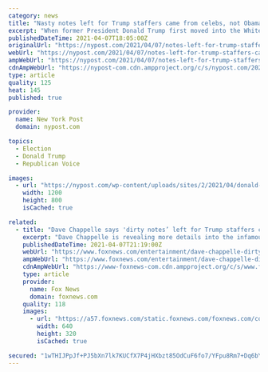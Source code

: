 ```yaml
---
category: news
title: "Nasty notes left for Trump staffers came from celebs, not Obama aides, Dave Chappelle says"
excerpt: "When former President Donald Trump first moved into the White House in January 2017, his staffers said they found nasty notes stuffed into the drawers and cabinets — a claim President Barack"
publishedDateTime: 2021-04-07T18:05:00Z
originalUrl: "https://nypost.com/2021/04/07/notes-left-for-trump-staffers-came-from-celebs-dave-chappelle/"
webUrl: "https://nypost.com/2021/04/07/notes-left-for-trump-staffers-came-from-celebs-dave-chappelle/"
ampWebUrl: "https://nypost.com/2021/04/07/notes-left-for-trump-staffers-came-from-celebs-dave-chappelle/amp/"
cdnAmpWebUrl: "https://nypost-com.cdn.ampproject.org/c/s/nypost.com/2021/04/07/notes-left-for-trump-staffers-came-from-celebs-dave-chappelle/amp/"
type: article
quality: 125
heat: 145
published: true

provider:
  name: New York Post
  domain: nypost.com

topics:
  - Election
  - Donald Trump
  - Republican Voice

images:
  - url: "https://nypost.com/wp-content/uploads/sites/2/2021/04/donald-trump-dave-chappelle.jpg?quality=90&strip=all&w=1200"
    width: 1200
    height: 800
    isCached: true

related:
  - title: "Dave Chappelle says 'dirty notes’ left for Trump staffers came from celebs, not Obama aides: ‘I saw them’"
    excerpt: "Dave Chappelle is revealing more details into the infamous disparaging notes some of Donald Trump staffers said they had received when Trump moved into the White House in 2017. At the time, the validity of the claims alleging that messages with \"you will ..."
    publishedDateTime: 2021-04-07T21:19:00Z
    webUrl: "https://www.foxnews.com/entertainment/dave-chappelle-dirty-notes-donald-trump-staffers-celebs-obama-aides"
    ampWebUrl: "https://www.foxnews.com/entertainment/dave-chappelle-dirty-notes-donald-trump-staffers-celebs-obama-aides.amp"
    cdnAmpWebUrl: "https://www-foxnews-com.cdn.ampproject.org/c/s/www.foxnews.com/entertainment/dave-chappelle-dirty-notes-donald-trump-staffers-celebs-obama-aides.amp"
    type: article
    provider:
      name: Fox News
      domain: foxnews.com
    quality: 118
    images:
      - url: "https://a57.foxnews.com/static.foxnews.com/foxnews.com/content/uploads/2019/05/640/320/naomi-campbell-AP.jpg?ve=1&tl=1"
        width: 640
        height: 320
        isCached: true

secured: "1wTHIJPpJf+PJ5bXn7lk7KUCfX7P4jHXbzt85OdCuF6fo7/YFpu8Rm7+Dq6bYLZg1O44E5ELnReWTTlZSGjB6+a7YFpLh2Bqh61mVdjuMHPiVrJ3qcb8OnSrbxYzCG70XpvwjK2vcsY9WAQG1Mt40y6SNPuUl9lbdY2+aRDyvEhRmt8Jxip3A5gqqtU1inM+BWWkMExHzVZtkyEWcbCu9HK/0YRB9EQziN3thIB86ONfvyAMyG//hOdDDS2pkviBBAewKeh1I3hlJmrEujEoX6eZ7UNXfBSNyQ7uyEKuajxTe3i5nGwXMaghGF8A/iuA6BzzFHtJqBTuOetEwnJRSZrFzMS5XcRd8QMUVqRHd6U=;9cJQLsinhKcBhy9JwW9Dsw=="
---
```



